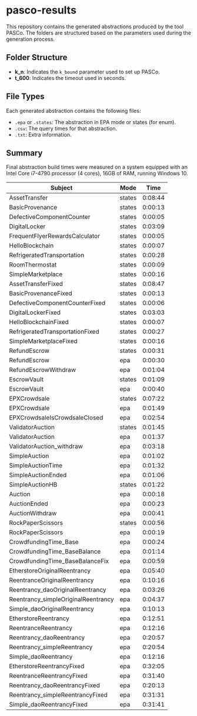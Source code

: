 # pasco-results
This repository contains the generated abstractions produced by the tool PASCo. The folders are structured based on the parameters used during the generation process.

## Folder Structure

- **k_n**: Indicates the `k_bound` parameter used to set up PASCo.
- **t_600**: Indicates the timeout used in seconds.

## File Types

Each generated abstraction contains the following files:
- `.epa` or `.states`: The abstraction in EPA mode or states (for enum).
- `.csv`: The query times for that abstraction.
- `.txt`: Extra information.

## Summary
Final abstraction build times were measured on a system equipped with an Intel Core i7-4790 processor (4 cores), 16GB of RAM, running Windows 10.


| Subject                                  | Mode   | Time     |
|------------------------------------------|--------|----------|
| AssetTransfer                            | states | 0:08:44  |
| BasicProvenance                          | states | 0:00:13  |
| DefectiveComponentCounter                | states | 0:00:05  |
| DigitalLocker                            | states | 0:03:09  |
| FrequentFlyerRewardsCalculator           | states | 0:00:05  |
| HelloBlockchain                          | states | 0:00:07  |
| RefrigeratedTransportation               | states | 0:00:28  |
| RoomThermostat                           | states | 0:00:09  |
| SimpleMarketplace                        | states | 0:00:16  |
| AssetTransferFixed                       | states | 0:08:47  |
| BasicProvenanceFixed                     | states | 0:00:13  |
| DefectiveComponentCounterFixed           | states | 0:00:06  |
| DigitalLockerFixed                       | states | 0:03:03  |
| HelloBlockchainFixed                     | states | 0:00:07  |
| RefrigeratedTransportationFixed          | states | 0:00:27  |
| SimpleMarketplaceFixed                   | states | 0:00:16  |
| RefundEscrow                             | states | 0:00:31  |
| RefundEscrow                             | epa    | 0:00:30  |
| RefundEscrowWithdraw                     | epa    | 0:01:04  |
| EscrowVault                              | states | 0:01:09  |
| EscrowVault                              | epa    | 0:00:40  |
| EPXCrowdsale                             | states | 0:07:22  |
| EPXCrowdsale                             | epa    | 0:01:49  |
| EPXCrowdsaleIsCrowdsaleClosed            | epa    | 0:02:54  |
| ValidatorAuction                         | states | 0:01:45  |
| ValidatorAuction                         | epa    | 0:01:37  |
| ValidatorAuction_withdraw                | epa    | 0:03:18  |
| SimpleAuction                            | epa    | 0:01:02  |
| SimpleAuctionTime                        | epa    | 0:01:32  |
| SimpleAuctionEnded                       | epa    | 0:01:06  |
| SimpleAuctionHB                          | states | 0:01:22  |
| Auction                                  | epa    | 0:00:18  |
| AuctionEnded                             | epa    | 0:00:23  |
| AuctionWithdraw                          | epa    | 0:00:41  |
| RockPaperScissors                        | states | 0:00:56  |
| RockPaperScissors                        | epa    | 0:00:19  |
| CrowdfundingTime_Base                    | epa    | 0:00:24  |
| CrowdfundingTime_BaseBalance             | epa    | 0:01:14  |
| CrowdfundingTime_BaseBalanceFix          | epa    | 0:00:59  |
| EtherstoreOriginalReentrancy             | epa    | 0:05:40  |
| ReentranceOriginalReentrancy             | epa    | 0:10:16  |
| Reentrancy_daoOriginalReentrancy         | epa    | 0:03:26  |
| Reentrancy_simpleOriginalReentrancy      | epa    | 0:04:37  |
| Simple_daoOriginalReentrancy             | epa    | 0:10:13  |
| EtherstoreReentrancy                     | epa    | 0:12:51  |
| ReentranceReentrancy                     | epa    | 0:12:16  |
| Reentrancy_daoReentrancy                 | epa    | 0:20:57  |
| Reentrancy_simpleReentrancy              | epa    | 0:20:54  |
| Simple_daoReentrancy                     | epa    | 0:12:16  |
| EtherstoreReentrancyFixed                | epa    | 0:32:05  |
| ReentranceReentrancyFixed                | epa    | 0:31:40  |
| Reentrancy_daoReentrancyFixed            | epa    | 0:20:13  |
| Reentrancy_simpleReentrancyFixed         | epa    | 0:31:31  |
| Simple_daoReentrancyFixed                | epa    | 0:31:41  |


